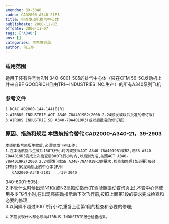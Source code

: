 ```yaml
---
amendno: 39-3040  
cadno: CAD2000-A340-21R1  
title: 检查发动机排气中心体  
publishdate: 2000-11-03  
effdate: 2000-11-07  
tags: ["A340"]  
pns: []  
categories: 华东管理局  
author: 何正华  
---
```

  
### 适用范围  
适用于装有件号为P/N 340-6001-505的排气中心体（装在CFM 56-5C发动机上并来自BF GOODRICH且由TRI－INDUSTRIES INC.生产）的所有A340系列飞机  
  
<!--more-->  
### 参考文件  
    1.DGAC AD2000-144-144(B)R1  
    2.AIRBUS INDUSTRIE AOT A340-78A4019R2(2000.2.24颁发或以后批准的修订版)  
    3.AIRBUS INDUSTRIE SB A340-78A4019R3(或以后批准的修订版)  
  
### 原因、措施和规定 本适航指令替代 CAD2000-A340-21，39-2903  
    本适航指令原版生效后,必须完成下列工作:   
    1.在本适航指令生效后150飞行小时内或按照AOT A340-78A4019R1或R2,或SB A340-78A4019R3完成上次检查后300飞行小时内,以后到为准,按照AOT A340-78A4019R2(2000.2.24颁发)或SB A340-78A4019R3的要求,检查和修理(如必要)每台CFM56-5C发动机上的中心体(P/N  
       CAD2000-A340-21R1   ／39-3040  
340-6001-505);  
    2.不管什么时候出现N1和/或N2高振动指示(在驾驶舱振动咨询页上),不管中心体使用多少飞行小时,在出现高振动指示后下次飞行前,按照上面第1段的要求完成检查和必要的修理;  
    3.以间隔不超过300飞行小时,重复上面第1段的检查和必要的修理;  
  
    4.不管发现什么都必须向AIRBUS INDUSTRIE报告检查结果。  

